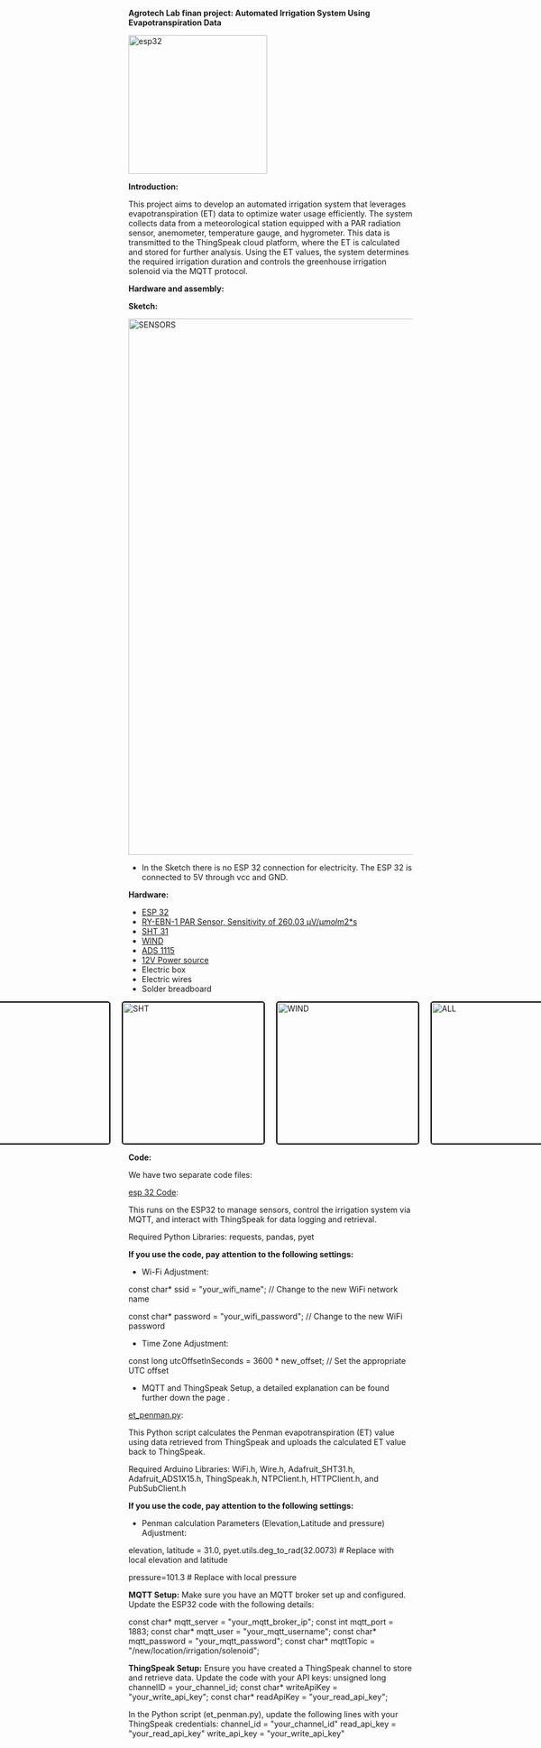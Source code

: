 **Agrotech Lab finan project: Automated Irrigation System Using Evapotranspiration Data**

<img width="246" alt="esp32" src="https://github.com/user-attachments/assets/5f7b359c-5499-44b1-b602-41057d490905" />



**Introduction:**

This project aims to develop an automated irrigation system that leverages evapotranspiration (ET) data to optimize water usage efficiently.
The system collects data from a meteorological station equipped with a PAR radiation sensor, anemometer, temperature gauge, and hygrometer. 
This data is transmitted to the ThingSpeak cloud platform, where the ET is calculated and stored for further analysis.
Using the ET values, the system determines the required irrigation duration and controls the greenhouse irrigation solenoid via the MQTT protocol.

**Hardware and assembly:**

**Sketch:** 

<img width="951" alt="SENSORS" src="https://github.com/user-attachments/assets/5455995b-8eac-4985-8a76-5bf714dd532c" />

* In the Sketch there is no ESP 32 connection for electricity. The ESP 32 is connected to 5V through vcc and GND.

**Hardware:**
* [ESP 32](https://www.espressif.com/en/products/socs/esp32)
* [RY-EBN-1 PAR Sensor, Sensitivity of 260.03 μV/μ*mol*m2*s ](https://www.compactweathersensor.com/solar-radiation-sensors/ry-ebn-1-par-sensor.html)
* [SHT 31](https://wiki.dfrobot.com/SHT31_Temperature_Humidity_Sensor_Weatherproof_SKU_SEN0385)
* [WIND]()
* [ADS 1115 ](https://www.adafruit.com/product/1083)
* [12V Power source](https://www.iec.co.il/home)
* Electric box
* Electric wires
* Solder breadboard


<div style="display: flex; justify-content: center; align-items: center; gap: 20px;">
  <a href="https://github.com/user-attachments/assets/26b3903f-d668-451e-8018-17017d28efcf" target="_blank">
    <img src="https://github.com/user-attachments/assets/26b3903f-d668-451e-8018-17017d28efcf" alt="PAR" width="250" style="border: 2px solid #000; border-radius: 5px;"/>
  </a>
  
  <a href="https://github.com/user-attachments/assets/8976c230-f755-48e7-b685-c276087f597b" target="_blank">
    <img src="https://github.com/user-attachments/assets/8976c230-f755-48e7-b685-c276087f597b" alt="SHT" width="250" style="border: 2px solid #000; border-radius: 5px;"/>
  </a>

  <a href="https://github.com/user-attachments/assets/7429dfe7-0586-4658-b7b3-06668f8e92d7" target="_blank">
    <img src="https://github.com/user-attachments/assets/7429dfe7-0586-4658-b7b3-06668f8e92d7" alt="WIND" width="250" style="border: 2px solid #000; border-radius: 5px;"/>
  </a>

  <a href="https://github.com/user-attachments/assets/e241bb1f-98f5-4c57-9f31-6679799dc703" target="_blank">
    <img src="https://github.com/user-attachments/assets/e241bb1f-98f5-4c57-9f31-6679799dc703" alt="ALL" width="250" style="border: 2px solid #000; border-radius: 5px;"/>
  </a>
</div>




**Code:**

We have two separate code files:

[esp 32 Code](https://github.com/omribooton/finalepro/blob/main/esp%2032%20code):

This runs on the ESP32 to manage sensors, control the irrigation system via MQTT, and interact with ThingSpeak for data logging and retrieval.

Required Python Libraries: requests, pandas, pyet 

**If you use the code, pay attention to the following settings:** 
* Wi-Fi Adjustment:

const char* ssid = "your_wifi_name";      // Change to the new WiFi network name

const char* password = "your_wifi_password";  // Change to the new WiFi password

* Time Zone Adjustment:
  
const long utcOffsetInSeconds = 3600 * new_offset;  // Set the appropriate UTC offset

* MQTT and ThingSpeak Setup, a detailed explanation can be found further down the page .

[et_penman.py](https://github.com/omribooton/finalepro/blob/main/et_penman.py):

 This Python script calculates the Penman evapotranspiration (ET) value using data retrieved from ThingSpeak and uploads the calculated ET value back to ThingSpeak.
 
Required Arduino Libraries: WiFi.h, Wire.h, Adafruit_SHT31.h, Adafruit_ADS1X15.h, ThingSpeak.h, NTPClient.h, HTTPClient.h, and PubSubClient.h

**If you use the code, pay attention to the following settings:** 

* Penman calculation Parameters (Elevation,Latitude and pressure) Adjustment:

elevation, latitude = 31.0, pyet.utils.deg_to_rad(32.0073)  # Replace with local elevation and latitude

pressure=101.3 # Replace with local pressure

**MQTT Setup:**
Make sure you have an MQTT broker set up and configured. Update the ESP32 code with the following details:

const char* mqtt_server = "your_mqtt_broker_ip";
const int mqtt_port = 1883;
const char* mqtt_user = "your_mqtt_username";
const char* mqtt_password = "your_mqtt_password";
const char* mqttTopic = "/new/location/irrigation/solenoid";

**ThingSpeak Setup:**
Ensure you have created a ThingSpeak channel to store and retrieve data. Update the code with your API keys:
unsigned long channelID = your_channel_id;
const char* writeApiKey = "your_write_api_key";
const char* readApiKey = "your_read_api_key";

In the Python script (et_penman.py), update the following lines with your ThingSpeak credentials:
channel_id = "your_channel_id"
read_api_key = "your_read_api_key"
write_api_key = "your_write_api_key"





  
